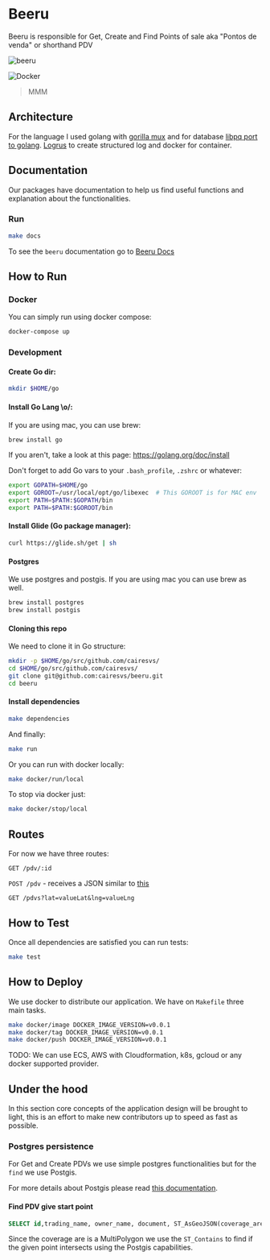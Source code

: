 # Beeru

Beeru is responsible for Get, Create and Find Points of sale aka "Pontos de venda" or shorthand PDV

![beeru](https://media.giphy.com/media/osbU9PXXgwHuM/giphy.gif)

![Docker](https://hub.docker.com/r/caires/beeru/)

> MMM

## Architecture

For the language I used golang with [gorilla mux](https://github.com/gorilla/mux) and for database [libpq port to golang](https://github.com/lib/pq).
[Logrus](github.com/sirupsen/logrus) to create structured log and docker for container.

## Documentation

Our packages have documentation to help us find useful functions and explanation about the functionalities.

### Run

```sh
make docs
```

To see the `beeru` documentation go to [Beeru Docs](http://localhost:6060/pkg/github.com/cairesvs/beeru/)

## How to Run

### Docker

You can simply run using docker compose:

```sh
docker-compose up
```

### Development

#### Create Go dir:

```sh
mkdir $HOME/go
```

#### Install Go Lang \o/:

If you are using mac, you can use brew:

```sh
brew install go
```

If you aren't, take a look at this page: https://golang.org/doc/install

Don't forget to add Go vars to your `.bash_profile`, `.zshrc` or whatever:

```sh
export GOPATH=$HOME/go
export GOROOT=/usr/local/opt/go/libexec  # This GOROOT is for MAC env
export PATH=$PATH:$GOPATH/bin
export PATH=$PATH:$GOROOT/bin
```

#### Install Glide (Go package manager):

```sh
curl https://glide.sh/get | sh
```

#### Postgres

We use postgres and postgis. If you are using mac you can use brew as well.

```sh
brew install postgres
brew install postgis
```

#### Cloning this repo

We need to clone it in Go structure:

```sh
mkdir -p $HOME/go/src/github.com/cairesvs/
cd $HOME/go/src/github.com/cairesvs/
git clone git@github.com:cairesvs/beeru.git
cd beeru
```

#### Install dependencies

```sh
make dependencies
```

And finally:

```sh
make run
```

Or you can run with docker locally:

```sh
make docker/run/local 
```

To stop via docker just:

```sh
make docker/stop/local
```

## Routes

For now we have three routes:

`GET /pdv/:id`

`POST /pdv` - receives a JSON similar to [this](../master/test.json)

`GET /pdvs?lat=valueLat&lng=valueLng`


## How to Test

Once all dependencies are satisfied you can run tests:

```sh
make test
```

## How to Deploy

We use docker to distribute our application. We have on `Makefile` three main tasks.

```sh
make docker/image DOCKER_IMAGE_VERSION=v0.0.1 
make docker/tag DOCKER_IMAGE_VERSION=v0.0.1 
make docker/push DOCKER_IMAGE_VERSION=v0.0.1 
```

TODO: We can use ECS, AWS with Cloudformation, k8s, gcloud or any docker supported provider.

## Under the hood

In this section core concepts of the application design will be brought to light, this is an effort to make
new contributors up to speed as fast as possible.

### Postgres persistence

For Get and Create PDVs we use simple postgres functionalities but for the `find` we use Postgis.

For more details about Postgis please read [this documentation](http://postgis.net/documentation/).

#### Find PDV give start point

```sql
SELECT id,trading_name, owner_name, document, ST_AsGeoJSON(coverage_area) as coverage_area, ST_AsGeoJSON(address) as address FROM pdv WHERE ST_Contains(pdv.coverage_area, ST_GeomFromText('POINT(%03.6f %03.6f)', 4326)) ORDER BY ST_Distance(pdv.coverage_area, pdv.address)
```

Since the coverage are is a MultiPolygon we use the `ST_Contains` to find if the given point intersects using the Postgis capabilities.